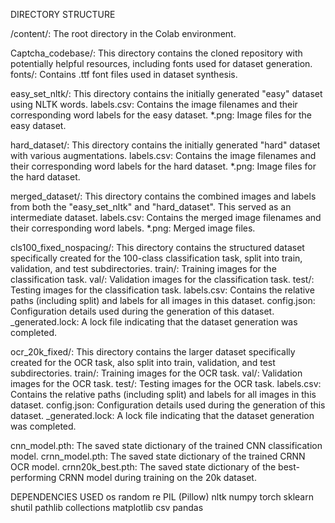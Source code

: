 DIRECTORY STRUCTURE 

/content/: 
The root directory in the Colab environment.

Captcha_codebase/: 
This directory contains the cloned repository with potentially helpful resources, including fonts used for dataset generation.
fonts/: Contains .ttf font files used in dataset synthesis.

easy_set_nltk/:
This directory contains the initially generated "easy" dataset using NLTK words.
labels.csv: Contains the image filenames and their corresponding word labels for the easy dataset.
*.png: Image files for the easy dataset.

hard_dataset/: 
This directory contains the initially generated "hard" dataset with various augmentations.
labels.csv: Contains the image filenames and their corresponding word labels for the hard dataset.
*.png: Image files for the hard dataset.

merged_dataset/: This directory contains the combined images and labels from both the "easy_set_nltk" and "hard_dataset". This served as an intermediate dataset.
labels.csv: Contains the merged image filenames and their corresponding word labels.
*.png: Merged image files.

cls100_fixed_nospacing/: This directory contains the structured dataset specifically created for the 100-class classification task, split into train, validation, and test subdirectories.
train/: Training images for the classification task.
val/: Validation images for the classification task.
test/: Testing images for the classification task.
labels.csv: Contains the relative paths (including split) and labels for all images in this dataset.
config.json: Configuration details used during the generation of this dataset.
_generated.lock: A lock file indicating that the dataset generation was completed.

ocr_20k_fixed/: This directory contains the larger dataset specifically created for the OCR task, also split into train, validation, and test subdirectories.
train/: Training images for the OCR task.
val/: Validation images for the OCR task.
test/: Testing images for the OCR task.
labels.csv: Contains the relative paths (including split) and labels for all images in this dataset.
config.json: Configuration details used during the generation of this dataset.
_generated.lock: A lock file indicating that the dataset generation was completed.

cnn_model.pth: 
The saved state dictionary of the trained CNN classification model.
crnn_model.pth: 
The saved state dictionary of the trained CRNN OCR model.
crnn20k_best.pth: 
The saved state dictionary of the best-performing CRNN model during training on the 20k dataset.


DEPENDENCIES USED 
os
random
re
PIL (Pillow)
nltk
numpy
torch
sklearn
shutil
pathlib
collections
matplotlib
csv
pandas

